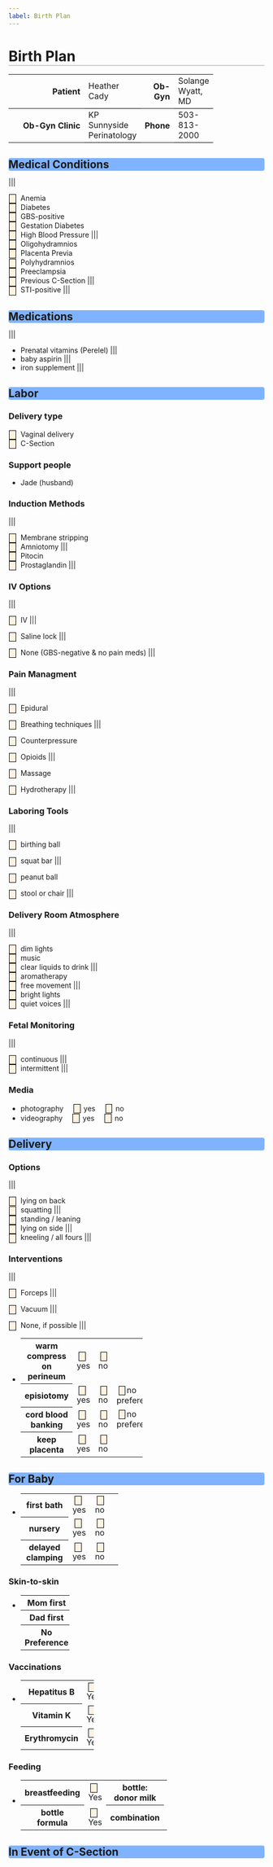 ```yaml
---
label: Birth Plan
---
```


<style>
  h1 {
    border-bottom: 2px solid #cecece;
    margin-bottom: 10px;
  }
  h2 {
    margin-top: 30px;
    margin-bottom: 0;
    background-color: #80b3ff;
    border-radius: 4px;
  }
  h2 > span {
    color: #e6e6e6;
  }

  input[type=checkbox]:before {
    font-family: "FontAwesome";
    content: "\f00c";
    font-size: 15px;
    color: transparent !important;
    background: #fef2e0;
    width: 15px;
    height: 15px;
    border: 1px solid black;
    margin-right: 7px;
  }

  table.header.compact {
    width: 80%;
  }
  table.header.compact > tbody > tr > th {
    text-align: right;
  }
  table.header.compact > tbody > tr > td {
    border-bottom: 1px solid black;
  }
</style>

# Birth Plan
<table class="header compact">
  <tbody>
    <tr>
      <th style="width: 150px;">Patient</th>
      <td>Heather Cady</td>
      <th>Ob-Gyn</th>
      <td>Solange Wyatt, MD</td>
    </tr>
    <tr>
      <th style="width: 80px;">Ob-Gyn Clinic</th>
      <td>KP Sunnyside Perinatology</td>
      <th>Phone</th>
      <td>503-813-2000</td>
    </tr>
  </tbody>
</table>


## Medical Conditions
||| &nbsp;  
- [ ] Anemia
- [ ] Diabetes
- [ ] GBS-positive
- [ ] Gestation Diabetes
- [ ] High Blood Pressure
|||  &nbsp;  
- [ ] Oligohydramnios
- [ ] Placenta Previa
- [ ] Polyhydramnios
- [ ] Preeclampsia
- [ ] Previous C-Section
|||  &nbsp;  
- [ ] STI-positive
|||

## Medications
||| &nbsp;  
- Prenatal vitamins (Perelel)
||| &nbsp;  
- baby aspirin
||| &nbsp;  
- iron supplement
|||

## Labor
### Delivery type
- [x] Vaginal delivery
- [ ] C-Section  

### Support people
- Jade (husband)

### Induction Methods
||| &nbsp;  
- [ ] Membrane stripping
- [ ] Amniotomy
||| &nbsp;  
- [ ] Pitocin
- [ ] Prostaglandin
|||  

### IV Options
||| &nbsp;  
- [ ] IV
||| &nbsp;  
- [ ] Saline lock
||| &nbsp;  
- [ ] None (GBS-negative & no pain meds)
|||  


### Pain Managment
||| &nbsp;  
- [ ] Epidural
- [ ] Breathing techniques
||| &nbsp;  
- [ ] Counterpressure
- [ ] Opioids
||| &nbsp;  
- [ ] Massage
- [ ] Hydrotherapy
|||  


### Laboring Tools
||| &nbsp;
- [ ] birthing ball
- [ ] squat bar
||| &nbsp;
- [ ] peanut ball
- [ ] stool or chair
|||  


### Delivery Room Atmosphere
||| &nbsp;
- [ ] dim lights
- [ ] music
- [ ] clear liquids to drink
||| &nbsp;
- [ ] aromatherapy
- [ ] free movement
||| &nbsp;
- [ ] bright lights
- [ ] quiet voices
|||  

### Fetal Monitoring
||| &nbsp;
- [ ] continuous
||| &nbsp;
- [ ] intermittent
|||  

### Media
<ul class="contains-task-list">
  <li class="task-list-item">
    photography &nbsp;&nbsp; <input type="checkbox" disabled> yes &nbsp;&nbsp; <input type="checkbox" disabled> no
  </li>
  <li class="task-list-item">
    videography &nbsp;&nbsp; <input type="checkbox" disabled> yes &nbsp;&nbsp; <input type="checkbox" disabled> no
  </li>
</ul>

## Delivery
### Options
||| &nbsp;  
- [ ] lying on back
- [ ] squatting
||| &nbsp;  
- [ ] standing / leaning
- [ ] lying on side
||| &nbsp;  
- [ ] kneeling / all fours
|||

### Interventions
||| &nbsp; 
- [ ] Forceps
||| &nbsp; 
- [ ] Vacuum
||| &nbsp; 
- [x] None, if possible
|||  


<ul class="contains-task-list">
  <li class="task-list-item">
    <table class="compact" style="width:50%;">
      <tr>
        <th class="width: 100px;">warm compress on perineum</th>
        <td><input type="checkbox">yes</td>
        <td><input type="checkbox">no</td>
        <td></td>
      </tr>
      <tr>
        <th>episiotomy</th>
        <td><input type="checkbox">yes</td>
        <td><input type="checkbox">no</td>
        <td><input type="checkbox">no preference</td>
      </tr>
      <tr>
        <th>cord blood banking</th>
        <td><input type="checkbox">yes</td>
        <td><input type="checkbox">no</td>
        <td><input type="checkbox">no preference</td>
      </tr>
      <tr>
        <th>keep placenta</th>
        <td><input type="checkbox">yes</td>
        <td><input type="checkbox">no</td>
        <td></td>
      </tr>
    </table>
  </li>
</ul>


## For Baby
<ul class="contains-task-list">
  <li class="task-list-item">
    <table class="compact" style="width:40%;">
      <tr>
        <th class="width: 120px;">first bath</th>
        <td><input type="checkbox">yes</td>
        <td><input type="checkbox">no</td>
        <td></td>
      </tr>
      <tr>
        <th>nursery</th>
        <td><input type="checkbox">yes</td>
        <td><input type="checkbox">no</td>
      </tr>
      <tr>
        <th>delayed clamping</th>
        <td><input type="checkbox">yes</td>
        <td><input type="checkbox">no</td>
      </tr>
    </table>
  </li>
</ul>



### Skin-to-skin
<ul class="contains-task-list">
  <li class="task-list-item">
    <table class="compact" style="width: 20%;">
      <tr>
        <th class="width: 50px;">Mom first</th>
        <td class="width: 20px;"><input type="checkbox"></td>
      </tr>
      <tr>
        <th class="width: 50px;">Dad first</th>
        <td class="width: 20px;"><input type="checkbox"></td>
      </tr>
      <tr>
        <th class="width: 120px;">No Preference</th>
        <td class="width: 20px;"><input type="checkbox"></td>
      </tr>
    </table>
  </li>
</ul>


### Vaccinations
<ul class="contains-task-list">
  <li class="task-list-item">
    <table class="compact" style="width: 30%;">
      <tr>
        <th class="width: 50px;">Hepatitus B</th>
        <td class="width: 10px;"><input type="checkbox">Yes</td>
        <td class="width: 10px;"><input type="checkbox" checked>No</td>
      </tr>
      <tr>
        <th class="width: 50px;">Vitamin K</th>
        <td class="width: 10px;"><input type="checkbox">Yes</td>
        <td class="width: 10px;"><input type="checkbox" checked>No</td>
      </tr>
      <tr>
        <th class="width: 120px;">Erythromycin</th>
        <td class="width: 10px;"><input type="checkbox">Yes</td>
        <td class="width: 10px;"><input type="checkbox" checked>No</td>
      </tr>
    </table>
  </li>
</ul>


### Feeding
<ul class="contains-task-list">
  <li class="task-list-item">
    <table class="compact" style="width: 60%;">
      <tr>
        <th class="width: 50px;">breastfeeding</th>
        <td class="width: 10px;"><input type="checkbox">Yes</td>
        <th class="width: 50px;">bottle: donor milk</th>
        <td class="width: 10px;"><input type="checkbox">Yes</td>
      </tr>
      <tr>
        <th class="width: 50px;">bottle formula</th>
        <td class="width: 10px;"><input type="checkbox">Yes</td>
        <th class="width: 50px;">combination</th>
        <td class="width: 10px;"><input type="checkbox">No</td>
      </tr>
    </table>
  </li>
</ul>



## In Event of C-Section
